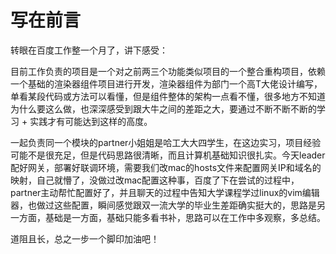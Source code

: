 # 写在前言

转眼在百度工作整一个月了，讲下感受：

目前工作负责的项目是一个对之前两三个功能类似项目的一个整合重构项目，依赖一个基础的渲染器组件项目进行开发，渲染器组件为部门一个高T大佬设计编写，单看某段代码或方法可以看懂，但是组件整体的架构一点看不懂，很多地方不知道为什么要这么做，也深深感受到跟大牛之间的差距之大，要通过不断不断不断的学习 + 实践才有可能达到这样的高度。

一起负责同一个模块的partner小姐姐是哈工大大四学生，在这边实习，项目经验可能不是很充足，但是代码思路很清晰，而且计算机基础知识很扎实。今天leader配好网关，部署好联调环境，需要我们改mac的hosts文件来配置网关IP和域名的映射，自己就懵了，没做过改mac配置这种事，百度了下在尝试的过程中，partner主动帮忙配置好了，并且聊天的过程中告知大学课程学过linux的vim编辑器，也做过这些配置，瞬间感觉跟双一流大学的毕业生差距确实挺大的，思路是另一方面，基础是一方面，基础只能多看书补，思路可以在工作中多观察，多总结。

道阻且长，总之一步一个脚印加油吧！